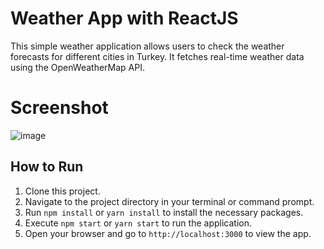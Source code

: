 # Weather App with ReactJS

This simple weather application allows users to check the weather forecasts for different cities in Turkey. It fetches real-time weather data using the OpenWeatherMap API.

# Screenshot
![image](https://github.com/isragosterit/weather-app/assets/82115269/f3fe64ad-585a-411e-8724-060ea1bce7a3)


## How to Run

1. Clone this project.
2. Navigate to the project directory in your terminal or command prompt.
3. Run `npm install` or `yarn install` to install the necessary packages.
4. Execute `npm start` or `yarn start` to run the application.
5. Open your browser and go to `http://localhost:3000` to view the app.
